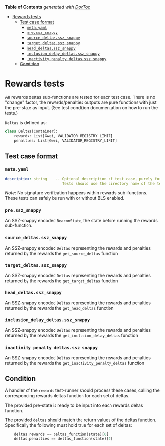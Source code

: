 <!-- START doctoc generated TOC please keep comment here to allow auto update -->
<!-- DON'T EDIT THIS SECTION, INSTEAD RE-RUN doctoc TO UPDATE -->
**Table of Contents**  *generated with [DocToc](https://github.com/thlorenz/doctoc)*

- [Rewards tests](#rewards-tests)
  - [Test case format](#test-case-format)
    - [`meta.yaml`](#metayaml)
    - [`pre.ssz_snappy`](#pressz_snappy)
    - [`source_deltas.ssz_snappy`](#source_deltasssz_snappy)
    - [`target_deltas.ssz_snappy`](#target_deltasssz_snappy)
    - [`head_deltas.ssz_snappy`](#head_deltasssz_snappy)
    - [`inclusion_delay_deltas.ssz_snappy`](#inclusion_delay_deltasssz_snappy)
    - [`inactivity_penalty_deltas.ssz_snappy`](#inactivity_penalty_deltasssz_snappy)
  - [Condition](#condition)

<!-- END doctoc generated TOC please keep comment here to allow auto update -->

# Rewards tests

All rewards deltas sub-functions are tested for each test case.
There is no "change" factor, the rewards/penalties outputs are pure functions with just the pre-state as input.
(See test condition documentation on how to run the tests.)

`Deltas` is defined as:
```python
class Deltas(Container):
    rewards: List[Gwei, VALIDATOR_REGISTRY_LIMIT]
    penalties: List[Gwei, VALIDATOR_REGISTRY_LIMIT]
```

## Test case format

### `meta.yaml`

```yaml
description: string    -- Optional description of test case, purely for debugging purposes.
                          Tests should use the directory name of the test case as identifier, not the description.
```

_Note_: No signature verification happens within rewards sub-functions. These
 tests can safely be run with or without BLS enabled.

### `pre.ssz_snappy`

An SSZ-snappy encoded `BeaconState`, the state before running the rewards sub-function.

### `source_deltas.ssz_snappy`

An SSZ-snappy encoded `Deltas` representing the rewards and penalties returned by the rewards the `get_source_deltas` function

### `target_deltas.ssz_snappy`

An SSZ-snappy encoded `Deltas` representing the rewards and penalties returned by the rewards the `get_target_deltas` function

### `head_deltas.ssz_snappy`

An SSZ-snappy encoded `Deltas` representing the rewards and penalties returned by the rewards the `get_head_deltas` function

### `inclusion_delay_deltas.ssz_snappy`

An SSZ-snappy encoded `Deltas` representing the rewards and penalties returned by the rewards the `get_inclusion_delay_deltas` function

### `inactivity_penalty_deltas.ssz_snappy`

An SSZ-snappy encoded `Deltas` representing the rewards and penalties returned by the rewards the `get_inactivity_penalty_deltas` function

## Condition

A handler of the `rewards` test-runner should process these cases, 
 calling the corresponding rewards deltas function for each set of deltas.

The provided pre-state is ready to be input into each rewards deltas function.

The provided `deltas` should match the return values of the
 deltas function. Specifically the following must hold true for each set of deltas:

```python
    deltas.rewards == deltas_function(state)[0]
    deltas.penalties == deltas_function(state)[1]
```
